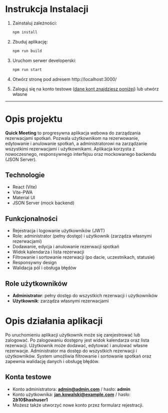 # Instrukcja Instalacji

1. Zainstaluj zależności:
   ```bash
   npm install
   ```
2. Zbuduj aplikację:
   ```bash
   npm run build
   ```
3. Uruchom serwer developerski:
   ```bash
   npm run start
   ```
4. Otwórz stronę pod adresem http://localhost:3000/

5. Zaloguj się na konto testowe ([dane kont znajdziesz poniżej](#konta-testowe)) lub utwórz własne

---

# Opis projektu

**Quick Meeting** to progresywna aplikacja webowa do zarządzania rezerwacjami spotkań. Pozwala użytkownikom na rezerwowanie, edytowanie i anulowanie spotkań, a administratorowi na zarządzanie wszystkimi rezerwacjami i użytkownikami. Aplikacja korzysta z nowoczesnego, responsywnego interfejsu oraz mockowanego backendu (JSON Server).

## Technologie

- React (Vite)
- Vite-PWA
- Material UI
- JSON Server (mock backend)

## Funkcjonalności

- Rejestracja i logowanie użytkowników (JWT)
- Role: administrator (pełny dostęp) i użytkownik (zarządza własnymi rezerwacjami)
- Dodawanie, edycja i anulowanie rezerwacji spotkań
- Widok kalendarza i lista rezerwacji
- Filtrowanie i sortowanie rezerwacji (po dacie, uczestnikach, statusie)
- Responsywny design
- Walidacja pól i obsługa błędów

## Role użytkowników

- **Administrator**: pełny dostęp do wszystkich rezerwacji i użytkowników
- **Użytkownik**: zarządza własnymi rezerwacjami

# Opis działania aplikacji

Po uruchomieniu aplikacji użytkownik może się zarejestrować lub zalogować. Po zalogowaniu dostępny jest widok kalendarza oraz lista rezerwacji. Użytkownik może dodawać, edytować i anulować własne rezerwacje. Administrator ma dostęp do wszystkich rezerwacji i użytkowników. System umożliwia filtrowanie i sortowanie spotkań oraz zapewnia walidację danych i obsługę błędów.

## Konta testowe

- Konto administratora: **admin@admin.com** / hasło: **admin**
- Konto użytkownika: **jan.kowalski@example.com** / hasło: **$2b$10$hashuser1**
- Możesz także utworzyć nowe konto przez formularz rejestracji.

